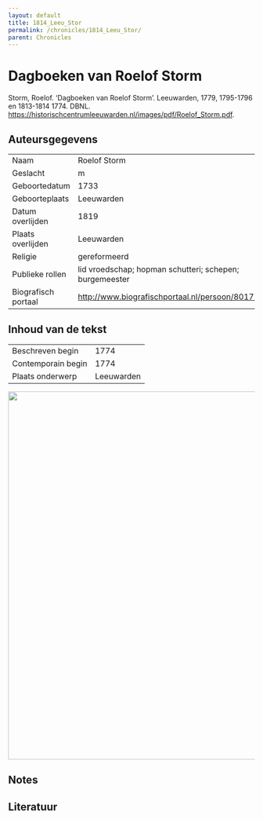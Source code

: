 ```yaml
---
layout: default
title: 1814_Leeu_Stor
permalink: /chronicles/1814_Leeu_Stor/
parent: Chronicles
--- 
```



# Dagboeken van Roelof Storm 

Storm, Roelof. ‘Dagboeken van Roelof Storm’. Leeuwarden, 1779, 1795-1796 en 1813-1814 1774. DBNL. https://historischcentrumleeuwarden.nl/images/pdf/Roelof_Storm.pdf. 

## Auteursgegevens 

| | | 
| --------------- | --------------- | 
| Naam | Roelof Storm | 
| Geslacht | m | 
| Geboortedatum | 1733 | 
| Geboorteplaats | Leeuwarden | 
| Datum overlijden | 1819 | 
| Plaats overlijden | Leeuwarden | 
| Religie | gereformeerd | 
| Publieke rollen | lid vroedschap; hopman schutteri; schepen; burgemeester | 
| Biografisch portaal | http://www.biografischportaal.nl/persoon/80177318 | 

## Inhoud van de tekst 

| | | 
| --------------- | --------------- | 
| Beschreven begin | 1774 | 
| Contemporain begin | 1774 | 
| Plaats onderwerp | Leeuwarden | 

[<img src="..\..\barplots_chronicles\1814_Leeu_Stor.jpg" width="750"/>](..\..\barplots_chronicles\1814_Leeu_Stor.jpg) 

## Notes 

## Literatuur 

